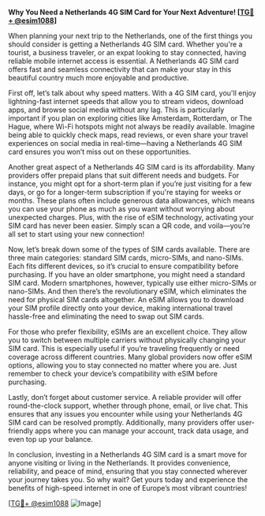 **Why You Need a Netherlands 4G SIM Card for Your Next Adventure! [[TG💪+ @esim1088](https://t.me/s/esim1088)]**

When planning your next trip to the Netherlands, one of the first things you should consider is getting a Netherlands 4G SIM card. Whether you're a tourist, a business traveler, or an expat looking to stay connected, having reliable mobile internet access is essential. A Netherlands 4G SIM card offers fast and seamless connectivity that can make your stay in this beautiful country much more enjoyable and productive.

First off, let’s talk about why speed matters. With a 4G SIM card, you'll enjoy lightning-fast internet speeds that allow you to stream videos, download apps, and browse social media without any lag. This is particularly important if you plan on exploring cities like Amsterdam, Rotterdam, or The Hague, where Wi-Fi hotspots might not always be readily available. Imagine being able to quickly check maps, read reviews, or even share your travel experiences on social media in real-time—having a Netherlands 4G SIM card ensures you won’t miss out on these opportunities.

Another great aspect of a Netherlands 4G SIM card is its affordability. Many providers offer prepaid plans that suit different needs and budgets. For instance, you might opt for a short-term plan if you’re just visiting for a few days, or go for a longer-term subscription if you're staying for weeks or months. These plans often include generous data allowances, which means you can use your phone as much as you want without worrying about unexpected charges. Plus, with the rise of eSIM technology, activating your SIM card has never been easier. Simply scan a QR code, and voila—you’re all set to start using your new connection!

Now, let’s break down some of the types of SIM cards available. There are three main categories: standard SIM cards, micro-SIMs, and nano-SIMs. Each fits different devices, so it’s crucial to ensure compatibility before purchasing. If you have an older smartphone, you might need a standard SIM card. Modern smartphones, however, typically use either micro-SIMs or nano-SIMs. And then there’s the revolutionary eSIM, which eliminates the need for physical SIM cards altogether. An eSIM allows you to download your SIM profile directly onto your device, making international travel hassle-free and eliminating the need to swap out SIM cards.

For those who prefer flexibility, eSIMs are an excellent choice. They allow you to switch between multiple carriers without physically changing your SIM card. This is especially useful if you’re traveling frequently or need coverage across different countries. Many global providers now offer eSIM options, allowing you to stay connected no matter where you are. Just remember to check your device’s compatibility with eSIM before purchasing.

Lastly, don’t forget about customer service. A reliable provider will offer round-the-clock support, whether through phone, email, or live chat. This ensures that any issues you encounter while using your Netherlands 4G SIM card can be resolved promptly. Additionally, many providers offer user-friendly apps where you can manage your account, track data usage, and even top up your balance.

In conclusion, investing in a Netherlands 4G SIM card is a smart move for anyone visiting or living in the Netherlands. It provides convenience, reliability, and peace of mind, ensuring that you stay connected wherever your journey takes you. So why wait? Get yours today and experience the benefits of high-speed internet in one of Europe’s most vibrant countries! 

[[TG💪+ @esim1088](https://t.me/s/esim1088) ![Image](https://i.postimg.cc/Y0z9fWf4/image.png)]